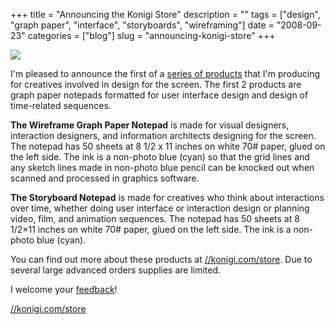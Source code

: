 +++
title = "Announcing the Konigi Store"
description = ""
tags = ["design", "graph paper", "interface", "storyboards", "wireframing"]
date = "2008-09-23"
categories = ["blog"]
slug = "announcing-konigi-store"
+++



  <div class="notebook-screenshot"><a href="http://shop.konigi.com/?q=store"><img src="//media.konigi.com/bluga/wt48d912e3ecae6.jpg"/></a></div><p>I'm pleased to announce the first of a <a href="http://shop.konigi.com/?q=store">series of products</a> that I'm producing for creatives involved in design for the screen. The first 2 products are graph paper notepads formatted for user interface design and design of time-related sequences.</p>
<p><strong>The Wireframe Graph Paper Notepad</strong> is made for visual designers, interaction designers, and information architects designing for the screen. The notepad has 50 sheets at 8 1/2 x 11 inches on white 70# paper, glued on the left side. The ink is a non-photo blue (cyan) so that the grid lines and any sketch lines made in non-photo blue pencil can be knocked out when scanned and processed in graphics software.</p>
<p><strong>The Storyboard Notepad</strong> is made for creatives who think about interactions over time, whether doing user interface or interaction design or planning video, film, and animation sequences. The notepad has 50 sheets at 8 1/2×11 inches on white 70# paper, glued on the left side. The ink is a non-photo blue (cyan).</p>
<p>You can find out more about these products at <a href="http://shop.konigi.com/?q=store">//konigi.com/store</a>. Due to several large advanced orders supplies are limited. </p>
<p>I welcome your <a href="../contact.html">feedback</a>!</p>
    
  <a href="http://shop.konigi.com/?q=store">//konigi.com/store</a>
